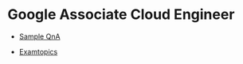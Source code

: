 # Google Associate Cloud Engineer

- [Sample QnA](https://docs.google.com/forms/d/e/1FAIpQLSfexWKtXT2OSFJ-obA4iT3GmzgiOCGvjrT9OfxilWC1yPtmfQ/viewform)

- [Examtopics](https://www.examtopics.com/exams/google/associate-cloud-engineer/view/)
<!--

Q2

You need to create a custom VPC with a single subnet. The subnet's range must be as large as possible. Which range should you use?
A. 0.0.0.0/0
B. 10.0.0.0/8
C. 172.16.0.0/12
D. 192.168.0.0/16

B

In Google Cloud Platform (GCP), when creating a VPC network, you should use the IP ranges that are reserved for private networks as defined by the RFC 1918. Here are the private IP address ranges defined by RFC 1918:

10.0.0.0 to 10.255.255.255 (10.0.0.0/8)
172.16.0.0 to 172.31.255.255 (172.16.0.0/12)
192.168.0.0 to 192.168.255.255 (192.168.0.0/16)
From the provided options:

A. 0.0.0.0/0: This is not a private IP address range. It represents all possible IP addresses.

B. 10.0.0.0/8: This is a private IP range that covers all IP addresses from 10.0.0.0 to 10.255.255.255. It's the largest range among the options.

C. 172.16.0.0/12: This is a private IP range, but it's smaller than 10.0.0.0/8.

D. 192.168.0.0/16: This is also a private IP range, but it's smaller than both B and C.

So, if you want the subnet's range to be as large as possible:

The correct answer is B. 10.0.0.0/8.


Q3

You want to select and configure a cost-effective solution for relational data on Google Cloud Platform. You are working with a small set of operational data in one geographic location. You need to support point-in-time recovery. What should you do?
A. Select Cloud SQL (MySQL). Verify that the enable binary logging option is selected.
B. Select Cloud SQL (MySQL). Select the create failover replicas option.
C. Select Cloud Spanner. Set up your instance with 2 nodes.
D. Select Cloud Spanner. Set up your instance as multi-regional.

A

특정 시점 복구를 사용하려면 바이너리 로깅을 활성화해야 합니다. 

바이너리 로깅을 활성화하면 쓰기 성능이 약간 저하됩니다.

B가 적합하지 않은 이유는 Failover replicas는 특정 시점을 기록하지 않고 복구를 위해 마지막 상태만 백업하기 때문입니다. Cloud Spanner는 대규모 데이터 세트에 적합하므로 C, D가 올바르지 않습니다.


Q4

You want to configure autohealing for network load balancing for a group of Compute Engine instances that run in multiple zones, using the fewest possible steps.
You need to configure re-creation of VMs if they are unresponsive after 3 attempts of 10 seconds each. What should you do?
A. Create an HTTP load balancer with a backend configuration that references an existing instance group. Set the health check to healthy (HTTP)
B. Create an HTTP load balancer with a backend configuration that references an existing instance group. Define a balancing mode and set the maximum RPS to 10.
C. Create a managed instance group. Set the Autohealing health check to healthy (HTTP)
D. Create a managed instance group. Verify that the autoscaling setting is on.

C

A, B에 해당하는 로드 밸런서 상태 확인은 VM을 중지하고 새 VM을 회전시키지 않으며 트래픽을 정상 VM으로 만 리디렉션합니다. 특히 B는 RPS가 균형을 위해 VM에 대한 초당 요청은 치유와 관련 없음

또한, 자동 확장이 관련이 없으므로 D는 잘못되었습니다.


Q5

You are using multiple configurations for gcloud. You want to review the configured Kubernetes Engine cluster of an inactive configuration using the fewest possible steps. What should you do?
A. Use gcloud config configurations describe to review the output.
B. Use gcloud config configurations activate and gcloud config list to review the output.
C. Use kubectl config get-contexts to review the output.
D. Use kubectl config use-context and kubectl config view to review the output.

D

Answer A: Using `gcloud config configurations described` will only show you the details of the current configuration, not the Kubernetes Engine cluster of an inactive configuration.

Answer B: Using `gcloud config configurations activate` and `gcloud config list` to review the output will only show you the list of configurations and activate one of them, but it won't provide you with the details of the Kubernetes Engine cluster of an inactive configuration.

Answer C: Using `kubectl config get-contexts` will only list the available contexts, including their clusters, but it won't provide you with the details of the Kubernetes Engine cluster of an inactive configuration.


Q9

You are deploying an application to App Engine. You want the number of instances to scale based on request rate. You need at least 3 unoccupied instances at all times. Which scaling type should you use?
A. Manual Scaling with 3 instances.
B. Basic Scaling with min_instances set to 3.
C. Basic Scaling with max_instances set to 3.
D. Automatic Scaling with min_idle_instances set to 3.

D

Q11
You need a dynamic way of provisioning VMs on Compute Engine. The exact specifications will be in a dedicated configuration file. You want to follow Google's recommended practices. Which method should you use?
A. Deployment Manager
B. Cloud Composer
C. Managed Instance Group
D. Unmanaged Instance Group

A

Deployment Manager is a configuration management tool that allows you to define and deploy a set of resources, including Compute Engine VMs, in a declarative manner. 

Managed Instance Group (option C) and Unmanaged Instance Group (option D) are Compute Engine features that allow you to group related VM instances and manage them as a single entity. However, they do not provide a dynamic way of provisioning VMs based on a configuration file like Deployment Manager does.

Managed Instance Groups (MIG) and Unmanaged Instance Groups can be used for managing groups of identical instances, but they might not be as suitable for dynamic provisioning based on a configuration file, as they are designed for maintaining a specified number of instances in a group.


Q13
You have a Dockerfile that you need to deploy on Kubernetes Engine. What should you do?
A. Use kubectl app deploy <dockerfilename>.
B. Use gcloud app deploy <dockerfilename>.
C. Create a docker image from the Dockerfile and upload it to Container Registry. Create a Deployment YAML file to point to that image. Use kubectl to create the deployment with that file.
D. Create a docker image from the Dockerfile and upload it to Cloud Storage. Create a Deployment YAML file to point to that image. Use kubectl to create the deployment with that file.

C
도커파일에서 도커 이미지를 만들고 컨테이너 레지스트에 업로드 후 해당 이미지를 가리키는 배포 YAML 파일을 만들어야 함, 또한 kubectl을 사용하여 GKE로 푸시 처리함

참고로 컨테이너 레지스트리는 도커 파일이 저장되는 곳으로 GKE, Cloud Run 또는

App Engine flexible에 배포 가능함

A의 경우는 도커 파일만 언급되었고 컨테이너 이미지가 없어서 불가함


Q20
You created an instance of SQL Server 2017 on Compute Engine to test features in the new version. You want to connect to this instance using the fewest number of steps. What should you do?
A. Install a RDP client on your desktop. Verify that a firewall rule for port 3389 exists.
B. Install a RDP client in your desktop. Set a Windows username and password in the GCP Console. Use the credentials to log in to the instance.
C. Set a Windows password in the GCP Console. Verify that a firewall rule for port 22 exists. Click the RDP button in the GCP Console and supply the credentials to log in.
D. Set a Windows username and password in the GCP Console. Verify that a firewall rule for port 3389 exists. Click the RDP button in the GCP Console, and supply the credentials to log in.

D
RDP 클릭 시 사용자 이름과 암호를 묻는 메시지가 표시되므로
이러한 자격 증명을 설정하고 포트가 열려 있는지 확인 후 연결을 해야 함
RDP 클라이언트를 다운로드해도 콘솔에서 RDP 파일 다운로드가 필요하여 수행 단계가 복잡함

* Remote Desktop Protocol (원격 데스크톱 프로토콜)

Q21
You have one GCP account running in your default region and zone and another account running in a non-default region and zone. You want to start a new
Compute Engine instance in these two Google Cloud Platform accounts using the command line interface. What should you do?
A. Create two configurations using gcloud config configurations create [NAME]. Run gcloud config configurations activate [NAME] to switch between accounts when running the commands to start the Compute Engine instances.
B. Create two configurations using gcloud config configurations create [NAME]. Run gcloud configurations list to start the Compute Engine instances.
C. Activate two configurations using gcloud configurations activate [NAME]. Run gcloud config list to start the Compute Engine instances.
D. Activate two configurations using gcloud configurations activate [NAME]. Run gcloud configurations list to start the Compute Engine instances.

A

두 개의 컨피그를 생성 후 원하는 구성을 활성화하는 것이 맞음

또한 gcloud config list 명령은 현재 활성 구성에 대한 속성을 나열할 뿐 컨피그를 시작하지 않으며

gcloud config configurations create [NAME] 명령어를 사용하는 것이 맞음


Q23
You are building a pipeline to process time-series data. Which Google Cloud Platform services should you put in boxes 1,2,3, and 4?

A. Cloud Pub/Sub, Cloud Dataflow, Cloud Datastore, BigQuery
B. Firebase Messages, Cloud Pub/Sub, Cloud Spanner, BigQuery
C. Cloud Pub/Sub, Cloud Storage, BigQuery, Cloud Bigtable
D. Cloud Pub/Sub, Cloud Dataflow, Cloud Bigtable, BigQuery

D

BigTable은 time-series data 스토리지에 적합함


Q24
You have a project for your App Engine application that serves a development environment. The required testing has succeeded and you want to create a new project to serve as your production environment. What should you do?
A. Use gcloud to create the new project, and then deploy your application to the new project.
B. Use gcloud to create the new project and to copy the deployed application to the new project.
C. Create a Deployment Manager configuration file that copies the current App Engine deployment into a new project.
D. Deploy your application again using gcloud and specify the project parameter with the new project name to create the new project.

A

Option B is wrong as the option to use gcloud app cp does not exist.
Option C is wrong as Deployment Manager does not copy the application, but allows you to specify all the resources needed for your application in a declarative format using yaml


Q27
You have sensitive data stored in three Cloud Storage buckets and have enabled data access logging. You want to verify activities for a particular user for these buckets, using the fewest possible steps. You need to verify the addition of metadata labels and which files have been viewed from those buckets. What should you do?
A. Using the GCP Console, filter the Activity log to view the information.
B. Using the GCP Console, filter the Stackdriver log to view the information.
C. View the bucket in the Storage section of the GCP Console.
D. Create a trace in Stackdriver to view the information.

A

활동 로깅은 앱 사용자의 요청을 참조하기 때문

활동 로그와 감사 로그는 모두 stackdriver 로그이나 활동 로그는 사용자의 요청을 참조하고

감사 로그는 관리자의 요청을 참조함. 질문은 특정 사용자의 활동을 확인하고 싶다고 함


Q28
You are the project owner of a GCP project and want to delegate control to colleagues to manage buckets and files in Cloud Storage. You want to follow Google- recommended practices. Which IAM roles should you grant your colleagues?

A. Project Editor
B. Storage Admin
C. Storage Object Admin
D. Storage Object Creator

​

정답 : B

스토리지 관리자는 버킷 및 객체에 대한 모든 권한을 부여함
delegate를 통해 colleagues(동료)에게 권한을 위임한다는 문제가 핵심
(C) doesn't have control over the buckets.

Q29

You have an object in a Cloud Storage bucket that you want to share with an external company. The object contains sensitive data. You want access to the content to be removed after four hours. The external company does not have a Google account to which you can grant specific user-based access privileges. You want to use the most secure method that requires the fewest steps. What should you do?
A. Create a signed URL with a four-hour expiration and share the URL with the company.
B. Set object access to 'public' and use object lifecycle management to remove the object after four hours.
C. Configure the storage bucket as a static website and furnish the object's URL to the company. Delete the object from the storage bucket after four hours.
D. Create a new Cloud Storage bucket specifically for the external company to access. Copy the object to that bucket. Delete the bucket after four hours have passed.

A
Signed URL 사용하면 시간제한을 둘 수 있음
Answer C is incorrect because configuring the storage bucket as a static website would make the entire bucket contents available publicly, which is not secure.

Q30
You are creating a Google Kubernetes Engine (GKE) cluster with a cluster autoscaler feature enabled. You need to make sure that each node of the cluster will run a monitoring pod that sends container metrics to a third-party monitoring solution. What should you do?
A. Deploy the monitoring pod in a StatefulSet object.
B. Deploy the monitoring pod in a DaemonSet object.
C. Reference the monitoring pod in a Deployment object.
D. Reference the monitoring pod in a cluster initializer at the GKE cluster creation time.

B

Daemonset 개체에 모니터링 pod을 배포하면 모든 컨테니어 측정 항목을 내보낼 수 있음

DaemonSets ensure that one running instance of the pod is scheduled on every node in the cluster. This means that even if the cluster autoscaler scales the cluster up or down, the monitoring pod will continue to run on each node.


Q31
You want to send and consume Cloud Pub/Sub messages from your App Engine application. The Cloud Pub/Sub API is currently disabled. You will use a service account to authenticate your application to the API. You want to make sure your application can use Cloud Pub/Sub. What should you do?
A. Enable the Cloud Pub/Sub API in the API Library on the GCP Console.
B. Rely on the automatic enablement of the Cloud Pub/Sub API when the Service Account accesses it.
C. Use Deployment Manager to deploy your application. Rely on the automatic enablement of all APIs used by the application being deployed.
D. Grant the App Engine Default service account the role of Cloud Pub/Sub Admin. Have your application enable the API on the first connection to Cloud Pub/ Sub.

A
프로젝트에 Pub/Sub API 사용 설정을 먼저 활성화해야 함

Q34
You want to verify the IAM users and roles assigned within a GCP project named my-project. What should you do?
A. Run gcloud iam roles list. Review the output section.
B. Run gcloud iam service-accounts list. Review the output section.
C. Navigate to the project and then to the IAM section in the GCP Console. Review the members and roles.
D. Navigate to the project and then to the Roles section in the GCP Console. Review the roles and status.

C

프로젝트 선택 후 IAM 클릭 후 사용자와 역할을 확인해야 돼서 C가 정답

A는 역할에 대한 정보만 제공해서 오답, B는 서비스 계정만 제공해서 오답

D는 IAM 내부에 있는 내용이라서 오답

To verify the IAM users and roles assigned within a GCP project, you can navigate to the project and then to the IAM section in the GCP Console. In the IAM section, you can review the members and roles assigned to the project. This will allow you to see who has what level of access to the project resources.

Answer A is incorrect because it lists the roles available in the project, but it does not show the IAM users and roles assigned to those roles.

Answer B is incorrect because it lists the service accounts in the project, but it does not show the IAM users and roles assigned to those service accounts.

Answer D is incorrect because it lists the roles available in the project, but it does not show the IAM users and roles assigned to those roles.

Q37
You created a Google Cloud Platform project with an App Engine application inside the project. You initially configured the application to be served from the us- central region. Now you want the application to be served from the asia-northeast1 region. What should you do?
A. Change the default region property setting in the existing GCP project to asia-northeast1.
B. Change the region property setting in the existing App Engine application from us-central to asia-northeast1.
C. Create a second App Engine application in the existing GCP project and specify asia-northeast1 as the region to serve your application.
D. Create a new GCP project and create an App Engine application inside this new project. Specify asia-northeast1 as the region to serve your application.

D

프로젝트 내에 App Engine 애플리케이션이 하나만 있을 수 있기 때문
C는 GCP에 두 개의 앱 엔진 애플리케이션이 있을 수 없기 때문에 오답
또한, 생성된 후 App Engine 애플리케이션의 위치를 변경할 수 없기 때문에 A, B는 오답

Q40
You have an instance group that you want to load balance. You want the load balancer to terminate the client SSL session. The instance group is used to serve a public web application over HTTPS. You want to follow Google-recommended practices. What should you do?
A. Configure an HTTP(S) load balancer.
B. Configure an internal TCP load balancer.
C. Configure an external SSL proxy load balancer.
D. Configure an external TCP proxy load balancer.

A

Google recommends using an HTTP(S) load balancer for terminating SSL sessions and load-balancing traffic to an instance group serving a public web application over HTTPS.

Q41

You have 32 GB of data in a single file that you need to upload to a Nearline Storage bucket. The WAN connection you are using is rated at 1 Gbps, and you are the only one on the connection. You want to use as much of the rated 1 Gbps as possible to transfer the file rapidly. How should you upload the file?
A. Use the GCP Console to transfer the file instead of gsutil.
B. Enable parallel composite uploads using gsutil on the file transfer.
C. Decrease the TCP window size on the machine initiating the transfer.
D. Change the storage class of the bucket from Nearline to Multi-Regional.

B

Correct answer is B as the bandwidth is good and its a single file, gsutil parallel composite uploads can be used to split the large file and upload in parallel.Refer GCP documentation

Q47
You want to configure 10 Compute Engine instances for availability when maintenance occurs. Your requirements state that these instances should attempt to automatically restart if they crash. Also, the instances should be highly available including during system maintenance. What should you do?
A. Create an instance template for the instances. Set the 'Automatic Restart' to on. Set the 'On-host maintenance' to Migrate VM instance. Add the instance template to an instance group.
B. Create an instance template for the instances. Set 'Automatic Restart' to off. Set 'On-host maintenance' to Terminate VM instances. Add the instance template to an instance group.
C. Create an instance group for the instances. Set the 'Autohealing' health check to healthy (HTTP).
D. Create an instance group for the instance. Verify that the 'Advanced creation options' setting for 'do not retry machine creation' is set to off.

A

Q48
C. Set Content-Type metadata to application/pdf on the PDF file objects.


Q49
You have a virtual machine that is currently configured with 2 vCPUs and 4 GB of memory. It is running out of memory. You want to upgrade the virtual machine to have 8 GB of memory. What should you do?
A. Rely on live migration to move the workload to a machine with more memory.
B. Use gcloud to add metadata to the VM. Set the key to required-memory-size and the value to 8 GB.
C. Stop the VM, change the machine type to n1-standard-8, and start the VM.
D. Stop the VM, increase the memory to 8 GB, and start the VM.

D

n1-standard-8은 8GB 메모리가 아니라 8개의 CPU 사용을 의미함

VM 인스턴스를 중지하지 않고 메모리 증설은 불가함

Q50
You have production and test workloads that you want to deploy on Compute Engine. Production VMs need to be in a different subnet than the test VMs. All the
VMs must be able to reach each other over Internal IP without creating additional routes. You need to set up VPC and the 2 subnets. Which configuration meets these requirements?
A. Create a single custom VPC with 2 subnets. Create each subnet in a different region and with a different CIDR range.
B. Create a single custom VPC with 2 subnets. Create each subnet in the same region and with the same CIDR range.
C. Create 2 custom VPCs, each with a single subnet. Create each subnet in a different region and with a different CIDR range.
D. Create 2 custom VPCs, each with a single subnet. Create each subnet in the same region and with the same CIDR range.

A
동일한 지역에서 같은 CIDR IP 범위를 가질 수 없기 때문에 B는 답이 아님

서브넷의 기본 및 보조 범위는 할당 된 범위, 동일한 네트워크에 있는 

다른 서브넷의 기본 또는 보조 범위와 겹칠 수 없음. 

또한, VPC는 본질적으로 글로벌이며, 서브넷은 지역적이지만 전 세계적으로 연결됨

그래서 서로 다른 서브넷에 대해 1개의 VPC와 서로 다른 CIDR을 만드는 것이 목적으로 충분함


Q52
Your company has a Google Cloud Platform project that uses BigQuery for data warehousing. Your data science team changes frequently and has few members.
You need to allow members of this team to perform queries. You want to follow Google-recommended practices. What should you do?
A. 1. Create an IAM entry for each data scientist's user account. 2. Assign the BigQuery jobUser role to the group.
B. 1. Create an IAM entry for each data scientist's user account. 2. Assign the BigQuery dataViewer user role to the group.
C. 1. Create a dedicated Google group in Cloud Identity. 2. Add each data scientist's user account to the group. 3. Assign the BigQuery jobUser role to the group.
D. 1. Create a dedicated Google group in Cloud Identity. 2. Add each data scientist's user account to the group. 3. Assign the BigQuery dataViewer user role to the group.

C

dataViewer는 사용자가 뷰에서 쿼리를 수행하고 데이터를 가져올 수 없어 B, D는 오답

Q53
A. 1. Create an ingress firewall rule with the following settings: ג€¢ Targets: all instances ג€¢ Source filter: IP ranges (with the range set to 10.0.2.0/24) ג€¢ Protocols: allow all 2. Create an ingress firewall rule with the following settings: ג€¢ Targets: all instances ג€¢ Source filter: IP ranges (with the range set to 10.0.1.0/24) ג€¢ Protocols: allow all
B. 1. Create an ingress firewall rule with the following settings: ג€¢ Targets: all instances with tier #2 service account ג€¢ Source filter: all instances with tier #1 service account ג€¢ Protocols: allow TCP:8080 2. Create an ingress firewall rule with the following settings: ג€¢ Targets: all instances with tier #3 service account ג€¢ Source filter: all instances with tier #2 service account ג€¢ Protocols: allow TCP: 8080
C. 1. Create an ingress firewall rule with the following settings: ג€¢ Targets: all instances with tier #2 service account ג€¢ Source filter: all instances with tier #1 service account ג€¢ Protocols: allow all 2. Create an ingress firewall rule with the following settings: ג€¢ Targets: all instances with tier #3 service account ג€¢ Source filter: all instances with tier #2 service account ג€¢ Protocols: allow all
D. 1. Create an egress firewall rule with the following settings: ג€¢ Targets: all instances ג€¢ Source filter: IP ranges (with the range set to 10.0.2.0/24) ג€¢ Protocols: allow TCP: 8080 2. Create an egress firewall rule with the following settings: ג€¢ Targets: all instances ג€¢ Source filter: IP ranges (with the range set to 10.0.1.0/24) ג€¢ Protocols: allow TCP: 8080

B

This question is designed to waste your time during the exam by making you read all those long answers. Remember that part of exam technique is not about knowing the product at all, but understanding multiple choice questions.

For example when two answers are very similar to each other, this can increase the likelihood that the correct answer is one of those two.

In this case it's an easy process of elimination as all answers are similar, we just need to filter out the wrong ones (and whacking the wrong answer in an exam is sometimes the best way to find the right one).

Two answers mention port 8080, and two mention all ports. Obviously we just need port 8080, so we can immediately eliminate those two questions that want all ports open. That gives us a 50/50 chance of getting this question right.

Of the remaining answers, one says "ingress" and the other "egress". We know that by default egress is permitted and ingress is not, so that makes "b" the only surviving choice.

Q54
You are given a project with a single Virtual Private Cloud (VPC) and a single subnetwork in the us-central1 region. There is a Compute Engine instance hosting an application in this subnetwork. You need to deploy a new instance in the same project in the europe-west1 region. This new instance needs access to the application. You want to follow Google-recommended practices. What should you do?
A. 1. Create a subnetwork in the same VPC, in europe-west1. 2. Create the new instance in the new subnetwork and use the first instance's private address as the endpoint.
B. 1. Create a VPC and a subnetwork in europe-west1. 2. Expose the application with an internal load balancer. 3. Create the new instance in the new subnetwork and use the load balancer's address as the endpoint.
C. 1. Create a subnetwork in the same VPC, in europe-west1. 2. Use Cloud VPN to connect the two subnetworks. 3. Create the new instance in the new subnetwork and use the first instance's private address as the endpoint.
D. 1. Create a VPC and a subnetwork in europe-west1. 2. Peer the 2 VPCs. 3. Create the new instance in the new subnetwork and use the first instance's private address as the endpoint.

A

ANSWER A is the correct answer because it follows Google's recommended practices of using a single VPC per project and creating a new subnetwork in the same VPC in the europe-west1 region. This allows the new instance to communicate with the existing instance using its private IP address as the endpoint.
ANSWER D is incorrect because VPC peering only works between VPCs in the same region, so it would not be possible to peer the existing VPC in us-central1 with a new VPC in europe-west1.

Q56

You have a website hosted on App Engine standard environment. You want 1% of your users to see a new test version of the website. You want to minimize complexity. What should you do?
A. Deploy the new version in the same application and use the --migrate option.
B. Deploy the new version in the same application and use the --splits option to give a weight of 99 to the current version and a weight of 1 to the new version.
C. Create a new App Engine application in the same project. Deploy the new version in that application. Use the App Engine library to proxy 1% of the requests to the new version.
D. Create a new App Engine application in the same project. Deploy the new version in that application. Configure your network load balancer to send 1% of the traffic to that new application.

B

--splits는 각 버전으로 이동해야 하는 트래픽 비율을 설명하는 키-값 쌍임

분할된 값이 함께 더해져 가중치로 사용됨

Q59
You are the organization and billing administrator for your company. The engineering team has the Project Creator role on the organization. You do not want the engineering team to be able to link projects to the billing account. Only the finance team should be able to link a project to a billing account, but they should not be able to make any other changes to projects. What should you do?
A. Assign the finance team only the Billing Account User role on the billing account.
B. Assign the engineering team only the Billing Account User role on the billing account.
C. Assign the finance team the Billing Account User role on the billing account and the Project Billing Manager role on the organization.
D. Assign the engineering team the Billing Account User role on the billing account and the Project Billing Manager role on the organization.

you can't link project to billing accounts without Project billing manager.
C is Correct


Q60
You have an application running in Google Kubernetes Engine (GKE) with cluster autoscaling enabled. The application exposes a TCP endpoint. There are several replicas of this application. You have a Compute Engine instance in the same region, but in another Virtual Private Cloud (VPC), called gce-network, that has no overlapping IP ranges with the first VPC. This instance needs to connect to the application on GKE. You want to minimize effort. What should you do?
A. 1. In GKE, create a Service of type LoadBalancer that uses the application's Pods as backend. 2. Set the service's externalTrafficPolicy to Cluster. 3. Configure the Compute Engine instance to use the address of the load balancer that has been created.
B. 1. In GKE, create a Service of type NodePort that uses the application's Pods as backend. 2. Create a Compute Engine instance called proxy with 2 network interfaces, one in each VPC. 3. Use iptables on this instance to forward traffic from gce-network to the GKE nodes. 4. Configure the Compute Engine instance to use the address of proxy in gce-network as endpoint.
C. 1. In GKE, create a Service of type LoadBalancer that uses the application's Pods as backend. 2. Add an annotation to this service: cloud.google.com/load-balancer-type: Internal 3. Peer the two VPCs together. 4. Configure the Compute Engine instance to use the address of the load balancer that has been created.
D. 1. In GKE, create a Service of type LoadBalancer that uses the application's Pods as backend. 2. Add a Cloud Armor Security Policy to the load balancer that whitelists the internal IPs of the MIG's instances. 3. Configure the Compute Engine instance to use the address of the load balancer that has been created.

C
둘 다 다른 VPC에 있기 때문에 VPC 피어링이 필요하며

A는 최소한의 노력이지만, 애플리케이션을 인터넷에 노출해야 되므로 추천하지 않는 방식

Q62
You want to run a single caching HTTP reverse proxy on GCP for a latency-sensitive website. This specific reverse proxy consumes almost no CPU. You want to have a 30-GB in-memory cache, and need an additional 2 GB of memory for the rest of the processes. You want to minimize cost. How should you run this reverse proxy?
A. Create a Cloud Memorystore for Redis instance with 32-GB capacity.
B. Run it on Compute Engine, and choose a custom instance type with 6 vCPUs and 32 GB of memory.
C. Package it in a container image, and run it on Kubernetes Engine, using n1-standard-32 instances as nodes.
D. Run it on Compute Engine, choose the instance type n1-standard-1, and add an SSD persistent disk of 32 GB.

A

ANSWER A is the most cost-effective solution for running a caching HTTP reverse proxy on GCP. Cloud Memorystore for Redis is a managed service that provides an in-memory cache for your applications. It offers a high throughput and low latency access to the Redis protocol. Cloud Memorystore offers an SLA of 99.9% availability and automatic failover for Redis instances. In this case, a 32-GB Redis instance is sufficient to accommodate the 30-GB cache and the additional 2 GB of memory required for the rest of the processes. This solution is highly scalable and allows you to increase the size of the Redis instance as your needs grow.

Answer D is wrong
This option involves using a general-purpose Compute Engine instance type with a relatively small amount of memory (n1-standard-1).
Adding an SSD persistent disk of 32 GB can be more expensive compared to using Cloud Memorystore for Redis.
While it's possible to achieve the desired configuration with Compute Engine, it might be overprovisioned in terms of CPU resources (n1-standard-1 has 1 vCPU).

Q63

You are hosting an application on bare-metal servers in your own data center. The application needs access to Cloud Storage. However, security policies prevent the servers hosting the application from having public IP addresses or access to the internet. You want to follow Google-recommended practices to provide the application with access to Cloud Storage. What should you do?
A. 1. Use nslookup to get the IP address for storage.googleapis.com. 2. Negotiate with the security team to be able to give a public IP address to the servers. 3. Only allow egress traffic from those servers to the IP addresses for storage.googleapis.com.
B. 1. Using Cloud VPN, create a VPN tunnel to a Virtual Private Cloud (VPC) in Google Cloud. 2. In this VPC, create a Compute Engine instance and install the Squid proxy server on this instance. 3. Configure your servers to use that instance as a proxy to access Cloud Storage.
C. 1. Use Migrate for Compute Engine (formerly known as Velostrata) to migrate those servers to Compute Engine. 2. Create an internal load balancer (ILB) that uses storage.googleapis.com as backend. 3. Configure your new instances to use this ILB as proxy.
D. 1. Using Cloud VPN or Interconnect, create a tunnel to a VPC in Google Cloud. 2. Use Cloud Router to create a custom route advertisement for 199.36.153.4/30. Announce that network to your on-premises network through the VPN tunnel. 3. In your on-premises network, configure your DNS server to resolve *.googleapis.com as a CNAME to restricted.googleapis.com.

D

Google Cloud Interconnect is a service that provides a dedicated and high-bandwidth connection between your on-premises network and Google Cloud.

Here's the rationale for choosing Option D:

Secure Connection with VPN/Interconnect: By using Cloud VPN or Interconnect, you establish a secure connection between your on-premises network and a Virtual Private Cloud (VPC) in Google Cloud. This ensures encrypted communication between your on-premises servers and Google Cloud.

Custom Route Advertisement: Cloud Router allows you to create custom route advertisements. By advertising a specific network (199.36.153.4/30), you can control the routing of traffic from your on-premises network to Google Cloud.

DNS Resolution: By configuring your DNS server to resolve *.googleapis.com as a CNAME to restricted.googleapis.com, you effectively redirect DNS requests for Cloud Storage to a restricted domain. This helps in adhering to security policies that prevent direct access to storage.googleapis.com.

Options A, B, and C are less suitable for the described scenario:

Option A: Giving public IP addresses to servers would violate the security policy. Restricting egress traffic to specific IP addresses may be challenging due to the dynamic nature of Google Cloud services.

Option B: While using a proxy is a common practice, it introduces an additional layer and may not be necessary in this scenario. It might also add complexity and latency to the data access.

Option C: Migrating servers to Compute Engine and using an internal load balancer for Cloud Storage access is a significant change that might not be necessary and could involve more complexity than needed.

Q64
You want to deploy an application on Cloud Run that processes messages from a Cloud Pub/Sub topic. You want to follow Google-recommended practices. What should you do?
A. 1. Create a Cloud Function that uses a Cloud Pub/Sub trigger on that topic. 2. Call your application on Cloud Run from the Cloud Function for every message.
B. 1. Grant the Pub/Sub Subscriber role to the service account used by Cloud Run. 2. Create a Cloud Pub/Sub subscription for that topic. 3. Make your application pull messages from that subscription.
C. 1. Create a service account. 2. Give the Cloud Run Invoker role to that service account for your Cloud Run application. 3. Create a Cloud Pub/Sub subscription that uses that service account and uses your Cloud Run application as the push endpoint.
D. 1. Deploy your application on Cloud Run on GKE with the connectivity set to Internal. 2. Create a Cloud Pub/Sub subscription for that topic. 3. In the same Google Kubernetes Engine cluster as your application, deploy a container that takes the messages and sends them to your application.

C

Q65
You need to deploy an application, which is packaged in a container image, in a new project. The application exposes an HTTP endpoint and receives very few requests per day. You want to minimize costs. What should you do?
A. Deploy the container on Cloud Run.
B. Deploy the container on Cloud Run on GKE.
C. Deploy the container on App Engine Flexible.
D. Deploy the container on GKE with cluster autoscaling and horizontal pod autoscaling enabled.

A

CloudRun 서비스는 HTTP 엔드 포인트를 노출하며, 하루에 거의 요청이 없기 때문에 GKE까지는 필요 없음
또한, CloudRun은 트래픽에 따라 즉시 0에서 자동으로 확장 및 축소되며
사용하는 정확한 리소스에 대해서만 비용을 청구함

A, as it does not include the infra services and its cheaper

Cloud Run
Cloud Run is a fully managed compute platform provided by Google Cloud that automatically scales your containerized applications. It is designed to abstract away the underlying infrastructure and allows developers to focus on building and deploying applications without managing the infrastructure.

Q66

Your company has an existing GCP organization with hundreds of projects and a billing account. Your company recently acquired another company that also has hundreds of projects and its own billing account. You would like to consolidate all GCP costs of both GCP organizations onto a single invoice. You would like to consolidate all costs as of tomorrow. What should you do?
A. Link the acquired company's projects to your company's billing account.
B. Configure the acquired company's billing account and your company's billing account to export the billing data into the same BigQuery dataset.
C. Migrate the acquired company's projects into your company's GCP organization. Link the migrated projects to your company's billing account.
D. Create a new GCP organization and a new billing account. Migrate the acquired company's projects and your company's projects into the new GCP organization and link the projects to the new billing account.

A

A is correct because linking all projects of the acquired organization to the main organization’s billing account will generate a single bill for all projects.
D is incorrect because there is no need to create a new organization for this.

Q67

You built an application on Google Cloud that uses Cloud Spanner. Your support team needs to monitor the environment but should not have access to table data.
You need a streamlined solution to grant the correct permissions to your support team, and you want to follow Google-recommended practices. What should you do?
A. Add the support team group to the roles/monitoring.viewer role
B. Add the support team group to the roles/spanner.databaseUser role.
C. Add the support team group to the roles/spanner.databaseReader role.
D. Add the support team group to the roles/stackdriver.accounts.viewer role.

A

Q68
For analysis purposes, you need to send all the logs from all of your Compute Engine instances to a BigQuery dataset called platform-logs. You have already installed the Cloud Logging agent on all the instances. You want to minimize cost. What should you do?
A. 1. Give the BigQuery Data Editor role on the platform-logs dataset to the service accounts used by your instances. 2. Update your instances' metadata to add the following value: logs-destination: bq://platform-logs.
B. 1. In Cloud Logging, create a logs export with a Cloud Pub/Sub topic called logs as a sink. 2. Create a Cloud Function that is triggered by messages in the logs topic. 3. Configure that Cloud Function to drop logs that are not from Compute Engine and to insert Compute Engine logs in the platform-logs dataset.
C. 1. In Cloud Logging, create a filter to view only Compute Engine logs. 2. Click Create Export. 3. Choose BigQuery as Sink Service, and the platform-logs dataset as Sink Destination.
D. 1. Create a Cloud Function that has the BigQuery User role on the platform-logs dataset. 2. Configure this Cloud Function to create a BigQuery Job that executes this query: INSERT INTO dataset.platform-logs (timestamp, log) SELECT timestamp, log FROM compute.logs WHERE timestamp > DATE_SUB(CURRENT_DATE(), INTERVAL 1 DAY) 3. Use Cloud Scheduler to trigger this Cloud Function once a day.

C

Q69
You are using Deployment Manager to create a Google Kubernetes Engine cluster. Using the same Deployment Manager deployment, you also want to create a
DaemonSet in the kube-system namespace of the cluster. You want a solution that uses the fewest possible services. What should you do?
A. Add the cluster's API as a new Type Provider in Deployment Manager, and use the new type to create the DaemonSet.
B. Use the Deployment Manager Runtime Configurator to create a new Config resource that contains the DaemonSet definition.
C. With Deployment Manager, create a Compute Engine instance with a startup script that uses kubectl to create the DaemonSet.
D. In the cluster's definition in Deployment Manager, add a metadata that has kube-system as key and the DaemonSet manifest as value.

A

Q70
You are building an application that will run in your data center. The application will use Google Cloud Platform (GCP) services like AutoML. You created a service account that has appropriate access to AutoML. You need to enable authentication to the APIs from your on-premises environment. What should you do?
A. Use service account credentials in your on-premises application.
B. Use gcloud to create a key file for the service account that has appropriate permissions.
C. Set up direct interconnect between your data center and Google Cloud Platform to enable authentication for your on-premises applications.
D. Go to the IAM & admin console, grant a user account permissions similar to the service account permissions, and use this user account for authentication from your data center.

A

B resolve the requirement, and yes, C is a prerequisite for B, but only C doesn't solve the scenery.

Q73
You are setting up a Windows VM on Compute Engine and want to make sure you can log in to the VM via RDP. What should you do?
A. After the VM has been created, use your Google Account credentials to log in into the VM.
B. After the VM has been created, use gcloud compute reset-windows-password to retrieve the login credentials for the VM.
C. When creating the VM, add metadata to the instance using 'windows-password' as the key and a password as the value.
D. After the VM has been created, download the JSON private key for the default Compute Engine service account. Use the credentials in the JSON file to log in to the VM.

B

VM 생성 후 gcloud compute reset-windows-password를 사용하여

VM의 로그인 사용자 인증 정보를 검색

사용자가 윈도우 가상 머신 인스턴스의 비밀번호를 재 설정하고 검색할 수 있으며

윈도우 계정이 없는 경우 이 명령을 사용하면 계정이 생성되고 해당 새 계정의 암호가 반환됨

Q74
You want to configure an SSH connection to a single Compute Engine instance for users in the dev1 group. This instance is the only resource in this particular
Google Cloud Platform project that the dev1 users should be able to connect to. What should you do?
A. Set metadata to enable-oslogin=true for the instance. Grant the dev1 group the compute.osLogin role. Direct them to use the Cloud Shell to ssh to that instance.
B. Set metadata to enable-oslogin=true for the instance. Set the service account to no service account for that instance. Direct them to use the Cloud Shell to ssh to that instance.
C. Enable block project wide keys for the instance. Generate an SSH key for each user in the dev1 group. Distribute the keys to dev1 users and direct them to use their third-party tools to connect.
D. Enable block project wide keys for the instance. Generate an SSH key and associate the key with that instance. Distribute the key to dev1 users and direct them to use their third-party tools to connect.

A

개인 키를 배포하거나 다른 사람을 위해 SSH 키를 생성하면 안 되므로 C, D는 오답

B는 인스턴스에 SSH가 필요한 개발 그룹과 관련이 없는 서비스 계정에 대한 부분이라 오답


Q75
You need to produce a list of the enabled Google Cloud Platform APIs for a GCP project using the gcloud command line in the Cloud Shell. The project name is my-project. What should you do?
A. Run gcloud projects list to get the project ID, and then run gcloud services list --project <project ID>.
B. Run gcloud init to set the current project to my-project, and then run gcloud services list --available.
C. Run gcloud info to view the account value, and then run gcloud services list --account <Account>.
D. Run gcloud projects describe <project ID> to verify the project value, and then run gcloud services list --available.

A

For those, who have doubts:

`gcloud services list --available` returns not only the enabled services in the project but also services that CAN be enabled. Therefore, option B is incorrect.

Q78
You are using Google Kubernetes Engine with autoscaling enabled to host a new application. You want to expose this new application to the public, using HTTPS on a public IP address. What should you do?
A. Create a Kubernetes Service of type NodePort for your application, and a Kubernetes Ingress to expose this Service via a Cloud Load Balancer.
B. Create a Kubernetes Service of type ClusterIP for your application. Configure the public DNS name of your application using the IP of this Service.
C. Create a Kubernetes Service of type NodePort to expose the application on port 443 of each node of the Kubernetes cluster. Configure the public DNS name of your application with the IP of every node of the cluster to achieve load-balancing.
D. Create a HAProxy pod in the cluster to load-balance the traffic to all the pods of the application. Forward the public traffic to HAProxy with an iptable rule. Configure the DNS name of your application using the public IP of the node HAProxy is running on.

A

HAProxy is HTTP only, doesnt support HTTPS, so you can reject option D
Cluster IP - is an internal IP, you cannot expose public externally. reject option B

out of option A and C
C, port 443 is https but public DNS is not going to give you a load balancing
A is the right choice,
kubernets ingress exposes HTTPS

Q81
You are operating a Google Kubernetes Engine (GKE) cluster for your company where different teams can run non-production workloads. Your Machine Learning
(ML) team needs access to Nvidia Tesla P100 GPUs to train their models. You want to minimize effort and cost. What should you do?
A. Ask your ML team to add the ג€accelerator: gpuג€ annotation to their pod specification.
B. Recreate all the nodes of the GKE cluster to enable GPUs on all of them.
C. Create your own Kubernetes cluster on top of Compute Engine with nodes that have GPUs. Dedicate this cluster to your ML team.
D. Add a new, GPU-enabled, node pool to the GKE cluster. Ask your ML team to add the cloud.google.com/gke -accelerator: nvidia-tesla-p100 nodeSelector to their pod specification.

D

Q82
Your VMs are running in a subnet that has a subnet mask of 255.255.255.240. The current subnet has no more free IP addresses and you require an additional
10 IP addresses for new VMs. The existing and new VMs should all be able to reach each other without additional routes. What should you do?
A. Use gcloud to expand the IP range of the current subnet.
B. Delete the subnet, and recreate it using a wider range of IP addresses.
C. Create a new project. Use Shared VPC to share the current network with the new project.
D. Create a new subnet with the same starting IP but a wider range to overwrite the current subnet.

A

-->